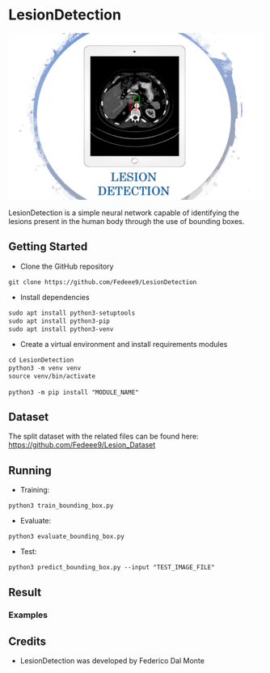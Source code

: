 # LesionDetection

<p align="center">
<img src="image/Principal_Image.png?raw=true"  width=700px />
</p>

LesionDetection is a simple neural network capable of identifying the lesions present in the human body through the use of bounding boxes.

## Getting Started

* Clone the GitHub repository
```
git clone https://github.com/Fedeee9/LesionDetection
```

* Install dependencies
```
sudo apt install python3-setuptools
sudo apt install python3-pip
sudo apt install python3-venv
```

* Create a virtual environment and install requirements modules
```
cd LesionDetection
python3 -m venv venv
source venv/bin/activate

python3 -m pip install "MODULE_NAME"
```

## Dataset
The split dataset with the related files can be found here: https://github.com/Fedeee9/Lesion_Dataset

## Running
* Training:
```
python3 train_bounding_box.py
```
* Evaluate:
```
python3 evaluate_bounding_box.py
```
* Test:
```
python3 predict_bounding_box.py --input "TEST_IMAGE_FILE"
```

## Result

### Examples

## Credits
* LesionDetection was developed by Federico Dal Monte
